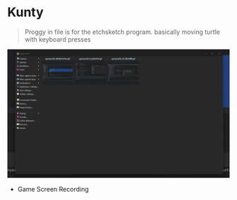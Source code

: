 
# Kunty 

> Proggy in file is for the etchsketch program. basically moving turtle with keyboard presses 


![](./sc.gif)

- Game Screen Recording